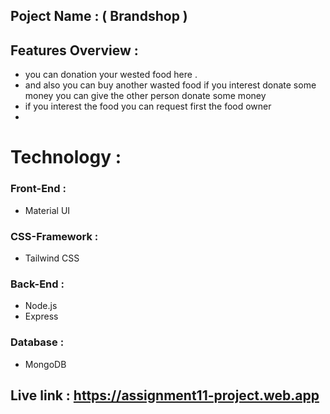 ## Poject Name : ( Brandshop )

## Features Overview : 
  - you can donation your wested food here .
  - and also you can buy another wasted food if you interest donate some money you can give the other person donate some money
  - if you interest the food you can request first the food owner
  - 
# Technology :
### Front-End :
   - Material UI
### CSS-Framework :
   - Tailwind CSS
### Back-End :
  - Node.js
  - Express
### Database :   
  - MongoDB

## Live link : https://assignment11-project.web.app
